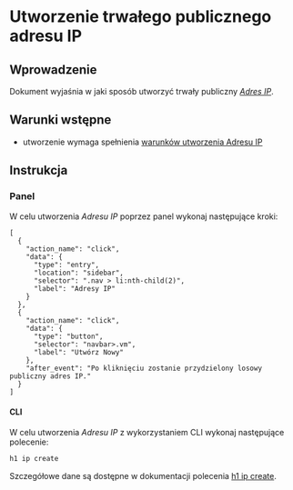 # Utworzenie trwałego publicznego adresu IP

## Wprowadzenie

Dokument wyjaśnia w jaki sposób utworzyć trwały publiczny *[Adres IP](/resource/networking/ip-address.md)*.

## Warunki wstępne

* utworzenie wymaga spełnienia [warunków utworzenia Adresu IP](/resource/networking/ip-address.md#utworzenie)

## Instrukcja

### Panel
      
W celu utworzenia *Adresu IP* poprzez panel wykonaj następujące kroki:

```guide
[
  {
    "action_name": "click",
    "data": {
      "type": "entry",
      "location": "sidebar",
      "selector": ".nav > li:nth-child(2)",
      "label": "Adresy IP"
    }
  },
  {
    "action_name": "click",
    "data": {
      "type": "button",
      "selector": "navbar>.vm",
      "label": "Utwórz Nowy"
    },
    "after_event": "Po kliknięciu zostanie przydzielony losowy publiczny adres IP."
  }
]
```

#### CLI

W celu utworzenia *Adresu IP* z wykorzystaniem CLI wykonaj następujące polecenie:

```bash
h1 ip create
```

Szczegółowe dane są dostępne w dokumentacji polecenia [h1 ip create](/h1-cli/ip.md#ip-create).